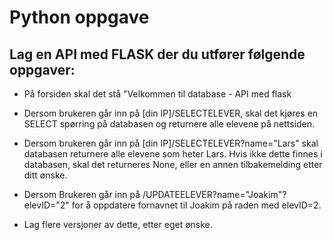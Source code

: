 # Python oppgave

## Lag en API med FLASK der du utfører følgende oppgaver:

- På forsiden skal det stå "Velkommen til database - API med flask

- Dersom brukeren går inn på [din IP]/SELECTELEVER, skal det kjøres en SELECT spørring på databasen og returnere alle elevene på nettsiden. 

- Dersom brukeren går inn på [din IP]/SELECTELEVER?name="Lars" skal databasen returnere alle elevene som heter Lars. Hvis ikke dette finnes i databasen, skal det returneres None, eller en annen tilbakemelding etter ditt ønske.

- Dersom Brukeren går inn på /UPDATEELEVER?name="Joakim"?elevID="2" for å oppdatere fornavnet til Joakim på raden med elevID=2.

- Lag flere versjoner av dette, etter eget ønske. 
